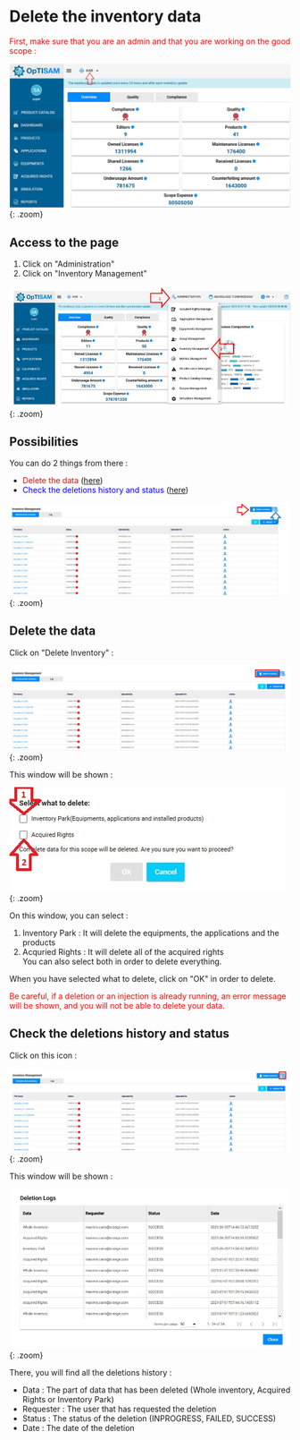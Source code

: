 <link rel="stylesheet" href="../../../css/enlargeImage.css" />

# Delete the inventory data

<span style="color:red">First, make sure that you are an admin and that you are working on the good scope :</span>

![select APM](../../img/goodScope.jpg){: .zoom}

## Access to the page

1. Click on "Administration"
2. Click on "Inventory Management" 

![select APM](../../img/configure/import1.jpg){: .zoom}

## Possibilities

You can do 2 things from there :  
- <span style="color:red">Delete the data</span> ([here](#delete-the-data))  
- <span style="color:blue">Check the deletions history and status</span> ([here](#check-the-deletions-history-and-status))  

![select APM](../../img/dataMana/delete/deletepossib.jpg){: .zoom}

## Delete the data

Click on "Delete Inventory" : 

![select APM](../../img/dataMana/delete/delete1.jpg){: .zoom}

This window will be shown :

![select APM](../../img/dataMana/delete/delete2.jpg){: .zoom}

On this window, you can select :  
1. Inventory Park : It will delete the equipments, the applications and the products  
2. Acquried Rights : It will delete all of the acquired rights  
You can also select both in order to delete everything.

When you have selected what to delete, click on "OK" in order to delete.  

<span style="color:red">Be careful, if a deletion or an injection is already running, an error message will be shown, and you will not be able to delete your data.</span>

## Check the deletions history and status

Click on this icon :  

![select APM](../../img/dataMana/delete/deleteStatus1.jpg){: .zoom}

This window will be shown : 

![select APM](../../img/dataMana/delete/deleteStatus2.jpg){: .zoom}

There, you will find all the deletions history :  
- Data : The part of data that has been deleted (Whole inventory, Acquired Rights or Inventory Park)  
- Requester : The user that has requested the deletion  
- Status : The status of the deletion (INPROGRESS, FAILED, SUCCESS)  
- Date : The date of the deletion  

<script src="../../../js/zoomImage.js"></script>
